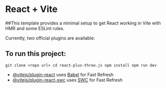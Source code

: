 # React + Vite

##This template provides a minimal setup to get React working in Vite with HMR and some ESLint rules.

Currently, two official plugins are available:

## To run this project:

``
  git clone <repo url>
  cd react-plus-three.js
  npm install
  npm run dev
``

- [@vitejs/plugin-react](https://github.com/vitejs/vite-plugin-react/blob/main/packages/plugin-react/README.md) uses [Babel](https://babeljs.io/) for Fast Refresh
- [@vitejs/plugin-react-swc](https://github.com/vitejs/vite-plugin-react-swc) uses [SWC](https://swc.rs/) for Fast Refresh
